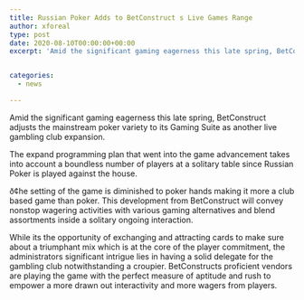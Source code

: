 ```yaml
---
title: Russian Poker Adds to BetConstruct s Live Games Range
author: xforeal 
type: post
date: 2020-08-10T00:00:00+00:00
excerpt: 'Amid the significant gaming eagerness this late spring, BetConstruct adjusts the famous poker variety to its Gaming Suite as another live gambling club addition '


categories:
  - news

---
```

Amid the significant gaming eagerness this late spring, BetConstruct adjusts the mainstream poker variety to its Gaming Suite as another live gambling club expansion. 

The expand programming plan that went into the game advancement takes into account a boundless number of players at a solitary table since Russian Poker is played against the house. 

ð¢he setting of the game is diminished to poker hands making it more a club based game than poker. This development from BetConstruct will convey nonstop wagering activities with various gaming alternatives and blend assortments inside a solitary ongoing interaction. 

While its the opportunity of exchanging and attracting cards to make sure about a triumphant mix which is at the core of the player commitment, the administrators significant intrigue lies in having a solid delegate for the gambling club notwithstanding a croupier. BetConstructs proficient vendors are playing the game with the perfect measure of aptitude and rush to empower a more drawn out interactivity and more wagers from players.